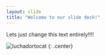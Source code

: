 ```yaml
---
layout: slide
title: "Welcome to our slide deck!"
---
```


Lets just change this text entirely!!!!

![luchadortocat](https://octodex.github.com/images/luchadortocat.png)
{: .center}
